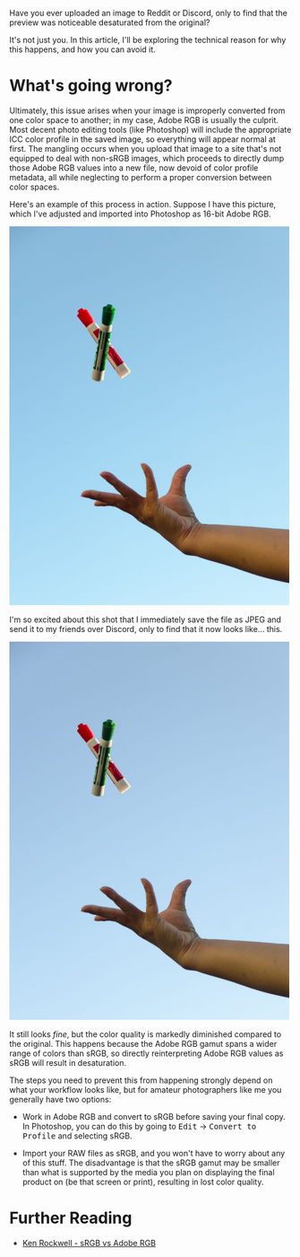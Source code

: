Have you ever uploaded an image to Reddit or Discord, only to find that the preview was noticeable desaturated from the original?

It's not just you. In this article, I'll be exploring the technical reason for why this happens, and how you can avoid it.

# What's going wrong?

Ultimately, this issue arises when your image is improperly converted from one color space to another; in my case, Adobe RGB is usually the culprit. Most decent photo editing tools (like Photoshop) will include the appropriate ICC color profile in the saved image, so everything will appear normal at first. The mangling occurs when you upload that image to a site that's not equipped to deal with non-sRGB images, which proceeds to directly dump those Adobe RGB values into a new file, now devoid of color profile metadata, all while neglecting to perform a proper conversion between color spaces.

Here's an example of this process in action. Suppose I have this picture, which I've adjusted and imported into Photoshop as 16-bit Adobe RGB.

<img style="max-width: 500px" src="properly-converted.jpg" alt="an example image (two markers being thrown up into the air), showing vibrant colors">

I'm so excited about this shot that I immediately save the file as JPEG and send it to my friends over Discord, only to find that it now looks like... this.

<img style="max-width: 500px" src="improperly-converted.jpg" alt="the same image, now washed out and yucky">

It still looks *fine*, but the color quality is markedly diminished compared to the original. This happens because the Adobe RGB gamut spans a wider range of colors than sRGB, so directly reinterpreting Adobe RGB values as sRGB will result in desaturation.

The steps you need to prevent this from happening strongly depend on what your workflow looks like, but for amateur photographers like me you generally have two options:

- Work in Adobe RGB and convert to sRGB before saving your final copy. In Photoshop, you can do this by going to <kbd>Edit</kbd> &rarr; <kbd>Convert to Profile</kbd> and selecting sRGB.

- Import your RAW files as sRGB, and you won't have to worry about any of this stuff. The disadvantage is that the sRGB gamut may be smaller than what is supported by the media you plan on displaying the final product on (be that screen or print), resulting in lost color quality. 

# Further Reading

* [Ken Rockwell - sRGB vs Adobe RGB](https://www.kenrockwell.com/tech/adobe-rgb.htm)